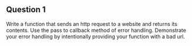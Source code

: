 ## Question 1

Write a function that sends an http request to a website and returns its contents.  Use the pass to callback method of error handling. Demonstrate your error handling by intentionally providing your function with a bad url.
